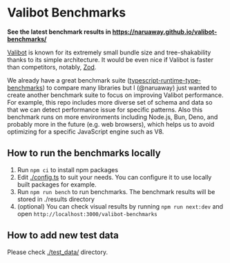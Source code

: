 # Valibot Benchmarks

**See the latest benchmark results in https://naruaway.github.io/valibot-benchmarks/**

[Valibot](https://github.com/fabian-hiller/valibot) is known for its extremely small bundle size and tree-shakability thanks to its simple architecture.
It would be even nice if Valibot is faster than competitors, notably, [Zod](https://github.com/colinhacks/zod).

We already have a great benchmark suite ([typescript-runtime-type-benchmarks](https://github.com/moltar/typescript-runtime-type-benchmarks)) to compare many libraries but I (@naruaway) just wanted to create another benchmark suite to focus on improving Valibot performance. For example, this repo includes more diverse set of schema and data so that we can detect performance issue for specific patterns. Also this benchmark runs on more environments including Node.js, Bun, Deno, and probably more in the future (e.g. web browsers), which helps us to avoid optimizing for a specific JavaScript engine such as V8.

## How to run the benchmarks locally

1. Run `npm ci` to install npm packages
2. Edit [./config.ts](./config.ts) to suit your needs. You can configure it to use locally built packages for example.
3. Run `npm run bench` to run benchmarks. The benchmark results will be stored in ./results directory
4. (optional) You can check visual results by running `npm run next:dev` and open `http://localhost:3000/valibot-benchmarks`

## How to add new test data

Please check [./test_data/](./test_data/) directory.
